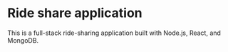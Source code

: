 # Ride share application

This is a full-stack ride-sharing application built with Node.js, React, and MongoDB.